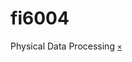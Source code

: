 # fi6004
Physical Data Processing [`×`](https://akademik.itb.ac.id/app/dosen:197312011999031002/kurikulum/silabus/43107/view)
